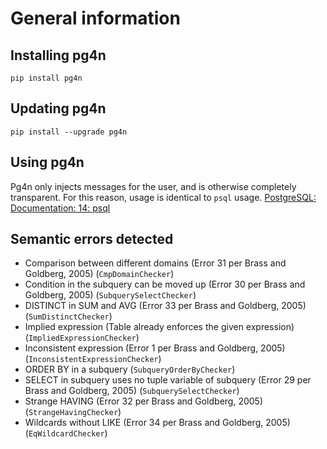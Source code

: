 # General information

## Installing pg4n

`pip install pg4n`

## Updating pg4n

`pip install --upgrade pg4n`

## Using pg4n

Pg4n only injects messages for the user, and is otherwise completely transparent. For this reason, usage is identical to `psql` usage. [PostgreSQL: Documentation: 14: psql](https://www.postgresql.org/docs/14/app-psql.html)

## Semantic errors detected

- Comparison between different domains (Error 31 per Brass and Goldberg, 2005) (`CmpDomainChecker`)
- Condition in the subquery can be moved up (Error 30 per Brass and Goldberg, 2005) (`SubquerySelectChecker`)
- DISTINCT in SUM and AVG (Error 33 per Brass and Goldberg, 2005) (`SumDistinctChecker`)
- Implied expression (Table already enforces the given expression) (`ImpliedExpressionChecker`)
- Inconsistent expression (Error 1 per Brass and Goldberg, 2005) (`InconsistentExpressionChecker`)
- ORDER BY in a subquery (`SubqueryOrderByChecker`)
- SELECT in subquery uses no tuple variable of subquery (Error 29 per Brass and Goldberg, 2005) (`SubquerySelectChecker`)
- Strange HAVING (Error 32 per Brass and Goldberg, 2005) (`StrangeHavingChecker`)
- Wildcards without LIKE (Error 34 per Brass and Goldberg, 2005) (`EqWildcardChecker`)
